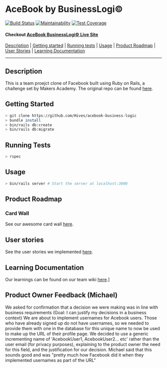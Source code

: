 # AceBook by BusinessLogi&copy;


[![Build Status](https://travis-ci.org/Hives/acebook-business-logic.svg?branch=master)](https://travis-ci.org/Hives/acebook-business-logic) 
[![Maintainability](https://api.codeclimate.com/v1/badges/9e037f53027bc17b54fb/maintainability)](https://codeclimate.com/github/Hives/acebook-business-logic/maintainability) [![Test Coverage](https://api.codeclimate.com/v1/badges/9e037f53027bc17b54fb/test_coverage)](https://codeclimate.com/github/Hives/acebook-business-logic/test_coverage)

#### Checkout [AceBook BusinessLogi&copy; Live Site](https://acebook-business-logic.herokuapp.com)
  
[Description](#Description) | [Getting started](#Getting-Started) | [Running tests](#Running-Tests) | [Usage](#Usage) | [Product Roadmap](#Product-Roadmap) | [User Stories](#User-Stories) | [Learning Documentation](#Learning-Documentation)


----
## Description
This is a team proejct clone of Facebook built using Ruby on Rails, a challenge set by Makers Academy. The original repo can be found [here](https://github.com/makersacademy/course/tree/master/engineering_projects/rails).

## Getting Started
```bash
> git clone https://github.com/Hives/acebook-business-logic
> bundle install
> bin/rails db:create
> bin/rails db:migrate
```
## Running Tests
```bash
> rspec
```

## Usage

```bash
> bin/rails server # Start the server at localhost:3000
```

## Product Roadmap

### Card Wall
See our awesome card wall [here](https://trello.com/b/6XSi28FM/acebook-by-business-logic).

## User stories

See the user stories we implemented [here](user-stories.md).

## Learning Documentation
Our learnings can be found on our team wiki [here](https://github.com/Hives/acebook-business-logic/wiki).]

## Product Owner Feedback (Michael)
We asked for confirmation that a decision we were making was in line with business requirements (Goal: I can justify my decisions in a business context)
We are about to implement usernames for Acebook users. Those who have already signed up do not have usernames, so we needed to provide them with one in the database for this unique name to now be used to make up the URL of their profile page. We decided to use a generic incrementing name of 'AcebookUser1, AcebookUser2... etc' rather than the user email (for privacy purposes), explaining to the product owner the need for this field, and the justification for our decision. Michael said that this sounds good and was "pretty much how Facebook did it when they implemented usernames as part of the URL"
